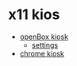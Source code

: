 # x11 kios

* [openBox kiosk](openBoxKiosk.md)
	* [settings](openBoxSetting.md)
* [chrome kiosk](chromeKiosk.md)


